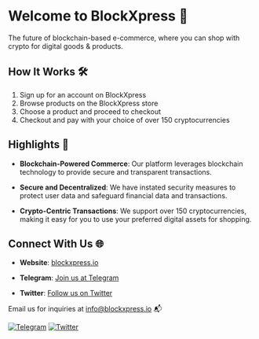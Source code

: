 # Welcome to BlockXpress 🔹

The future of blockchain-based e-commerce, where you can shop with crypto for digital goods & products.

## How It Works 🛠️

1. Sign up for an account on BlockXpress
2. Browse products on the BlockXpress store
3. Choose a product and proceed to checkout
4. Checkout and pay with your choice of over 150 cryptocurrencies

##  Highlights 🔑

- **Blockchain-Powered Commerce**: Our platform leverages blockchain technology to provide secure and transparent transactions.

- **Secure and Decentralized**: We have instated security measures to protect user data and safeguard financial data and transactions.

- **Crypto-Centric Transactions**: We support over 150 cryptocurrencies, making it easy for you to use your preferred digital assets for shopping.

## Connect With Us 🌐

- **Website**: [blockxpress.io](https://blockxpress.io/) 

- **Telegram**: [Join us at Telegram](https://t.me/BlockXpressio) 

- **Twitter**: [Follow us on Twitter](https://twitter.com/blockxpress)

Email us for inquiries at info@blockxpress.io 📬

[![Telegram](https://img.shields.io/badge/Telegram-Join-blue?style=for-the-badge&logo=telegram)](https://t.me/BlockXpressio)
[![Twitter](https://img.shields.io/badge/Twitter-Follow-blue?style=for-the-badge&logo=twitter)](https://twitter.com/blockxpress)
